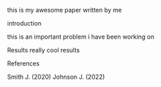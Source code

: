 this is my awesome paper written by me

introduction

this is an important problem i have been working on

Results
really cool results

References

Smith J. (2020)
Johnson J. (2022)

